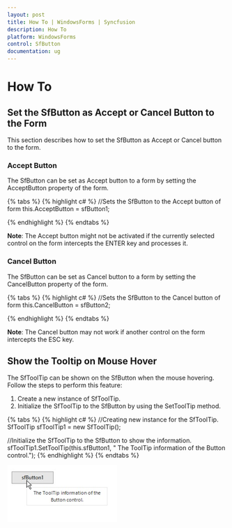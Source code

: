 ```yaml
---
layout: post
title: How To | WindowsForms | Syncfusion
description: How To
platform: WindowsForms
control: SfButton
documentation: ug
---
```


# How To

## Set the SfButton as Accept or Cancel Button to the Form

This section describes how to set the SfButton as Accept or Cancel button to the form.

### Accept Button

The SfButton can be set as Accept button to a form by setting the AcceptButton property of the form.

{% tabs %}
{% highlight c# %}
//Sets the SfButton to the Accept button of form
this.AcceptButton = sfButton1;

{% endhighlight %}
{% endtabs %}

**Note**: The Accept button might not be activated if the currently selected control on the form intercepts the ENTER key and processes it.

### Cancel Button

The SfButton can be set as Cancel button to a form by setting the CancelButton property of the form.

{% tabs %}
{% highlight c# %}
//Sets the SfButton to the Cancel button of form
this.CancelButton = sfButton2;

{% endhighlight %}
{% endtabs %}

**Note**: The Cancel button may not work if another control on the form intercepts the ESC key.

## Show the Tooltip on Mouse Hover

The SfToolTip can be shown on the SfButton when the mouse hovering. Follow the steps to perform this feature:

1. Create a new instance of SfToolTip.
2. Initialize the SfToolTip to the SfButton by using the SetToolTip method.

{% tabs %}
{% highlight c# %}
//Creating new instance for the SfToolTip.
SfToolTip sfToolTip1 = new SfToolTip();

//Initialize the SfToolTip to the SfButton to show the information.
sfToolTip1.SetToolTip(this.sfButton1, " The ToolTip information of the Button control.");
{% endhighlight %}
{% endtabs %}


![SfButton_img18](SfButton_images/SfButton_img18.jpeg)
